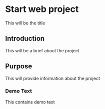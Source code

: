 # Start web project

This will be the title

## Introduction

This will be a brief about the project
## Purpose

This will provide information about the project

### Demo Text

This contains demo text
